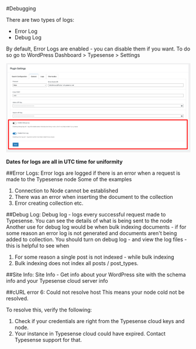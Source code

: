 #Debugging

There are two types of logs:
- Error Log
- Debug Log

By default, Error Logs are enabled - you can disable them if you want. To do so go to WordPress Dashboard > Typesense > Settings 

![Typesense Debug Log settings](img/typesense-debug-log-settings.png)

**Dates for logs are all in UTC time for uniformity**

##Error Logs:
Error logs are logged if there is an error when a request is made to the Typesense node
Some of the examples
1) Connection to Node cannot be established
2) There was an error when inserting the document to the collection
3) Error creating collection
etc.


##Debug Log:
Debug log - logs every successful request made to Typesense. You can see the details of what is being sent to the node
Another use for debug log would be when bulk indexing documents - if for some reason an error log is not generated and documents aren't being added to collection.
You should turn on debug log - and view the log files - this is helpful to see when 
1) For some reason a single post is not indexed - while bulk indexing
2) Bulk indexing does not index all posts / post_types.

##Site Info:
Site Info - Get info about your WordPress site with the schema info and your Typesense cloud server info

##cURL error 6: Could not resolve host
This means your node cold not be resolved. 

To resolve this, verify the following:
1) Check if your credentials are right from the Typesense cloud keys and node.
2) Your instance in Typesense cloud could have expired. Contact Typesense support for that.